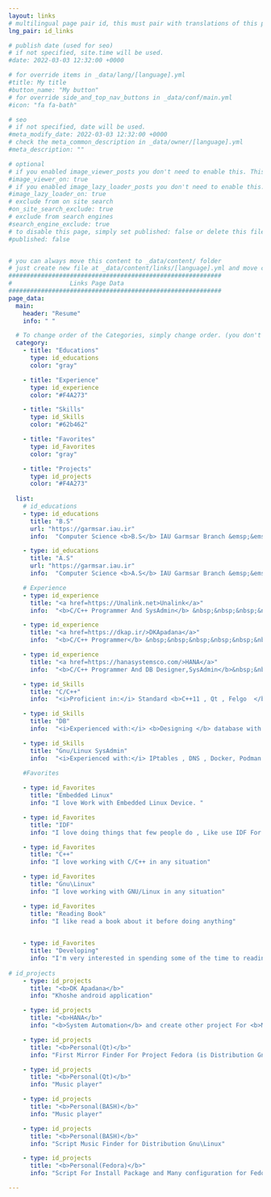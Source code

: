 ```yaml
---
layout: links
# multilingual page pair id, this must pair with translations of this page. (This name must be unique)
lng_pair: id_links

# publish date (used for seo)
# if not specified, site.time will be used.
#date: 2022-03-03 12:32:00 +0000

# for override items in _data/lang/[language].yml
#title: My title
#button_name: "My button"
# for override side_and_top_nav_buttons in _data/conf/main.yml
#icon: "fa fa-bath"

# seo
# if not specified, date will be used.
#meta_modify_date: 2022-03-03 12:32:00 +0000
# check the meta_common_description in _data/owner/[language].yml
#meta_description: ""

# optional
# if you enabled image_viewer_posts you don't need to enable this. This is only if image_viewer_posts = false
#image_viewer_on: true
# if you enabled image_lazy_loader_posts you don't need to enable this. This is only if image_lazy_loader_posts = false
#image_lazy_loader_on: true
# exclude from on site search
#on_site_search_exclude: true
# exclude from search engines
#search_engine_exclude: true
# to disable this page, simply set published: false or delete this file
#published: false


# you can always move this content to _data/content/ folder
# just create new file at _data/content/links/[language].yml and move content below.
###########################################################
#                Links Page Data
###########################################################
page_data:
  main:
    header: "Resume"
    info: " "

  # To change order of the Categories, simply change order. (you don't need to change list order.)
  category:
    - title: "Educations"
      type: id_educations
      color: "gray"

    - title: "Experience"
      type: id_experience
      color: "#F4A273"

    - title: "Skills"
      type: id_Skills
      color: "#62b462"

    - title: "Favorites"
      type: id_Favorites
      color: "gray"

    - title: "Projects"
      type: id_projects
      color: "#F4A273"
      
  list:
    # id_educations
    - type: id_educations
      title: "B.S"
      url: "https://garmsar.iau.ir"
      info:  "Computer Science <b>B.S</b> IAU Garmsar Branch &emsp;&emsp;&emsp;&emsp;&emsp;&emsp;&emsp;&emsp;&emsp;&emsp;&emsp;&emsp;&emsp;&emsp;&emsp;&emsp;&emsp;<b>2016-2018</b>"

    - type: id_educations
      title: "A.S"
      url: "https://garmsar.iau.ir"
      info:  "Computer Science <b>A.S</b> IAU Garmsar Branch &emsp;&emsp;&emsp;&emsp;&emsp;&emsp;&emsp;&emsp;&emsp;&emsp;&emsp;&emsp;&emsp;&emsp;&emsp;&emsp;&emsp;<b>2016-2018</b>"

    # Experience
    - type: id_experience
      title: "<a href=https://Unalink.net>Unalink</a>"
      info:  "<b>C/C++ Programmer And SysAdmin</b> &nbsp;&nbsp;&nbsp;&nbsp;&nbsp;&nbsp;&nbsp;&nbsp;&nbsp;&nbsp;&nbsp;&nbsp;&nbsp;&nbsp;&nbsp;&nbsp;&nbsp;&nbsp;&nbsp;&nbsp;&nbsp;&nbsp;&nbsp;&nbsp;&nbsp;&nbsp;&nbsp;&nbsp;&nbsp;&nbsp;&nbsp;&nbsp;&nbsp;&nbsp;&nbsp;&nbsp;&nbsp;&nbsp;&nbsp;&nbsp;&nbsp;&nbsp;&nbsp;&nbsp;&nbsp;&nbsp;&nbsp;&nbsp;&nbsp;&nbsp;&nbsp;&nbsp;&nbsp;&nbsp;&nbsp;&nbsp;&nbsp;&nbsp;&nbsp;&nbsp;&nbsp;&nbsp;&nbsp;&nbsp;&nbsp;&nbsp;&nbsp;&emsp;&emsp;&emsp;&emsp;&nbsp;&nbsp;<b>2021-2022</b><br></br>My Responsibilities  included writing programs under in Linux for Embedded  C like ESP32( with IDF) Or work with Protocols <b>GPS103</b> Or <b>MQTT</b> , our mainly used Technologies C++."

    - type: id_experience
      title: "<a href=https://dkap.ir/>DKApadana</a>"
      info:  "<b>C/C++ Programmer</b> &nbsp;&nbsp;&nbsp;&nbsp;&nbsp;&nbsp;&nbsp;&nbsp;&nbsp;&nbsp;&nbsp;&nbsp;&nbsp;&nbsp;&nbsp;&nbsp;&nbsp;&nbsp;&nbsp;&nbsp;&nbsp;&nbsp;&nbsp;&nbsp;&nbsp;&nbsp;&nbsp;&nbsp;&nbsp;&nbsp;&nbsp;&nbsp;&nbsp;&nbsp;&nbsp;&nbsp;&nbsp;&nbsp;&nbsp;&nbsp;&nbsp;&nbsp;&nbsp;&nbsp;&nbsp;&nbsp;&nbsp;&nbsp;&nbsp;&nbsp;&nbsp;&nbsp;&nbsp;&nbsp;&nbsp;&nbsp;&nbsp;&nbsp;&nbsp;&nbsp;&nbsp;&nbsp;&nbsp;&nbsp;&nbsp;&nbsp;&nbsp;&nbsp;&nbsp;&nbsp;&emsp;&emsp;&emsp;&emsp;&emsp;&emsp;&emsp;&nbsp;&nbsp;&nbsp;&nbsp;&nbsp;&nbsp;&nbsp;&nbsp;&nbsp;&nbsp;&nbsp;&nbsp;&nbsp;&nbsp;&nbsp;<b>2021-2021</b><br></br>My Responsibilities  included writing programs under in Linux for Android , our mainly used technologies: <b>C++11</b> with Framework <b>Felgo</b>."

    - type: id_experience
      title: "<a href=https://hanasystemsco.com/>HANA</a>"
      info:  "<b>C/C++ Programmer And DB Designer,SysAdmin</b>&nbsp;&nbsp;&nbsp;&nbsp;&nbsp;&nbsp;&nbsp;&nbsp;&nbsp;&nbsp;&nbsp;&nbsp;&nbsp;&nbsp;&nbsp;&nbsp;&nbsp;&nbsp;&nbsp;&nbsp;&nbsp;&nbsp;&nbsp;&nbsp;&nbsp;&nbsp;&nbsp;&nbsp;&nbsp;&nbsp;&nbsp;&nbsp;&nbsp;&nbsp;&nbsp;&nbsp;&emsp;&emsp;&nbsp;&nbsp;&nbsp;&nbsp;&nbsp;&nbsp;&nbsp;&nbsp;&nbsp;&nbsp;&nbsp;&nbsp;&nbsp;&nbsp;&nbsp;&nbsp;&nbsp;&nbsp;&nbsp;<b>2019-2021</b><br><br/>My responsibilities included writing programs under Linux And Windows For Management UAV(Drone) , our mainly used technologies: <b>C++11</b> with <b>Qt</b> and write UI wih <b>QML</b> and work with various <b>Databases</b>."

    - type: id_Skills
      title: "C/C++"
      info:  "<i>Proficient in:</i> Standard <b>C++11 , Qt , Felgo  </b> Framework and use <b>QML</b> for write UI Programs and use <b>IDF</b> write programs for ESP32 Hardware.<br></br><i>Familiar with:</i> <b>Multi-threading</b> under <b> C++11 </b>thread library.<br> </br>"

    - type: id_Skills
      title: "DB"
      info:  "<i>Experienced with:</i> <b>Designing </b> database with <b>hand-written queries.</b>"

    - type: id_Skills
      title: "Gnu/Linux SysAdmin"
      info:  "<i>Experienced with:</i> IPtables , DNS , Docker, Podman , Hardening Linux"

    #Favorites    
    
    - type: id_Favorites
      title: "Embedded Linux"
      info: "I love Work with Embedded Linux Device. "

    - type: id_Favorites
      title: "IDF"
      info: "I love doing things that few people do , Like use IDF For Develop ESP32"

    - type: id_Favorites
      title: "C++"
      info: "I love working with C/C++ in any situation"

    - type: id_Favorites
      title: "Gnu\Linux"
      info: "I love working with GNU/Linux in any situation"

    - type: id_Favorites
      title: "Reading Book"
      info: "I like read a book about it before doing anything"
      

    - type: id_Favorites
      title: "Developing"
      info: "I'm very interested in spending some of the time to reading before start Develop"
    
# id_projects
    - type: id_projects
      title: "<b>DK Apadana</b>"
      info: "Khoshe android application"

    - type: id_projects
      title: "<b>HANA</b>"
      info: "<b>System Automation</b> and create other project For <b>Management UAV(Drone)</b> and write <b>Messenger</b>   for local network into company."

    - type: id_projects
      title: "<b>Personal(Qt)</b>"
      info: "First Mirror Finder For Project Fedora (is Distribution Gnu/Linux)"

    - type: id_projects
      title: "<b>Personal(Qt)</b>"
      info: "Music player"

    - type: id_projects
      title: "<b>Personal(BASH)</b>"
      info: "Music player"

    - type: id_projects
      title: "<b>Personal(BASH)</b>"
      info: "Script Music Finder for Distribution Gnu\Linux"

    - type: id_projects
      title: "<b>Personal(Fedora)</b>"
      info: "Script For Install Package and Many configuration for Fedora"

---
```

